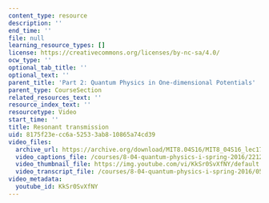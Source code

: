 ```yaml
---
content_type: resource
description: ''
end_time: ''
file: null
learning_resource_types: []
license: https://creativecommons.org/licenses/by-nc-sa/4.0/
ocw_type: ''
optional_tab_title: ''
optional_text: ''
parent_title: 'Part 2: Quantum Physics in One-dimensional Potentials'
parent_type: CourseSection
related_resources_text: ''
resource_index_text: ''
resourcetype: Video
start_time: ''
title: Resonant transmission
uid: 8175f23e-cc6a-5253-3ab8-10865a74cd39
video_files:
  archive_url: https://archive.org/download/MIT8.04S16/MIT8_04S16_lec17_s2_300k.mp4
  video_captions_file: /courses/8-04-quantum-physics-i-spring-2016/2212291a343f5f338d0d40781774b89d_KkSr0SvXfNY.vtt
  video_thumbnail_file: https://img.youtube.com/vi/KkSr0SvXfNY/default.jpg
  video_transcript_file: /courses/8-04-quantum-physics-i-spring-2016/05ec10b0e85a4a81b9a8605c9d05b1f0_KkSr0SvXfNY.pdf
video_metadata:
  youtube_id: KkSr0SvXfNY
---
```

